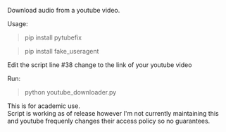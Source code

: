 Download audio from a youtube video.

Usage:
> pip install pytubefix

> pip install fake_useragent

Edit the script line #38 change to the link of your youtube video

Run: 
> python youtube_downloader.py

This is for academic use.  
Script is working as of release however I'm not currently maintaining this and youtube frequenly changes their access policy so no guarantees.

